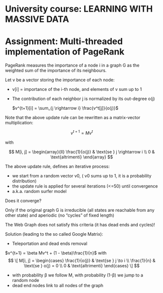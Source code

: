 # University course: LEARNING WITH MASSIVE DATA
# Assignment: Multi-threaded implementation of PageRank

PageRank measures the importance of a node i in a graph G as the weighted sum of the importance of its neighbours.

Let v be a vector storing the importance of each node:
- v[i] = importance of the i-th node, and elements of v sum up to 1
- The contribution of each neighbor j is normalized by its out-degree o(j)

  $v^{t+1}[i] = \sum_{j \rightarrow i} \frac{v^t[j]}{o(j)}$

Note that the above update rule can be rewritten as a matrix-vector multiplication:

$$
v^{t+1} = M v^t
$$

with 

$$
M[i, j] = 
\begin{array}{ll}
\frac{1}{o(j)} & \text{se } j \rightarrow i \\
0 & \text{altrimenti}
\end{array}
$$


The above update rule, defines an iterative process:
- we start from a random vector v0, ( v0 sums up to 1, it is a probability distribution)
- the update rule is applied for several iterations (<=50) until convergence
- a.k.a. random surfer model

Does it converge?

Only if the original graph G is irreducible (all states are reachable from any other state) and aperiodic (no “cycles” of fixed length)

The Web Graph does not satisfy this criteria (it has dead ends and cycles)!

Solution (leading to the so called Google Matrix):
- Teleportation and dead ends removal

$v^{t+1} = \beta Mv^t + (1 - \beta)\frac{1}{n}$ with 
$$
\[
M[i, j] =
\begin{cases} 
\frac{1}{o(j)} & \text{se } j \to i \\ 
\frac{1}{n} & \text{se } o(j) = 0 \\ 
0 & \text{altrimenti}
\end{cases}
\]
$$

- with probability β we follow M, with probability (1-β) we jump to a random node
- dead end nodes link to all nodes of the graph
